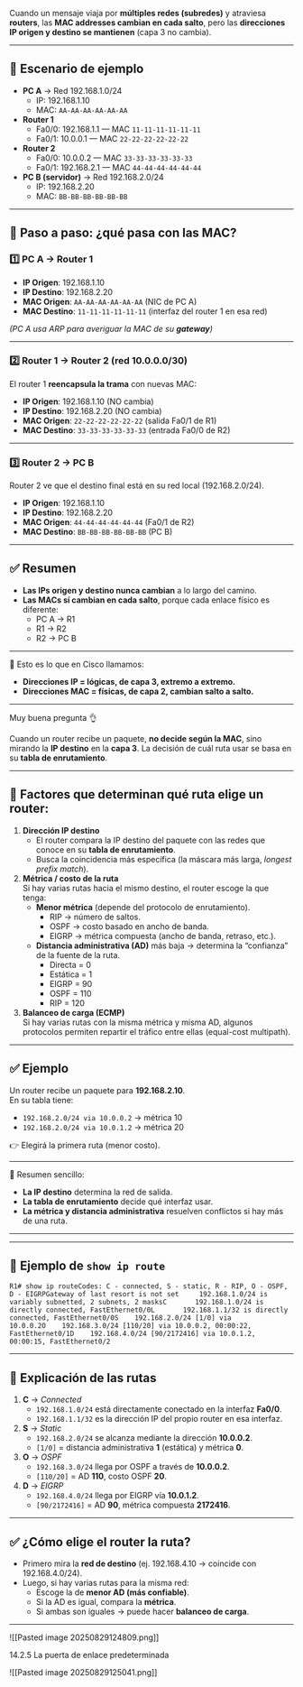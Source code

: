 
Cuando un mensaje viaja por **múltiples redes (subredes)** y atraviesa **routers**, las **MAC addresses cambian en cada salto**, pero las **direcciones IP origen y destino se mantienen** (capa 3 no cambia).

---

## 🔎 Escenario de ejemplo

- **PC A** → Red 192.168.1.0/24
    - IP: 192.168.1.10
    - MAC: `AA-AA-AA-AA-AA-AA`
- **Router 1**
    - Fa0/0: 192.168.1.1 — MAC `11-11-11-11-11-11`
    - Fa0/1: 10.0.0.1 — MAC `22-22-22-22-22-22`
- **Router 2**
    - Fa0/0: 10.0.0.2 — MAC `33-33-33-33-33-33`
    - Fa0/1: 192.168.2.1 — MAC `44-44-44-44-44-44`
- **PC B (servidor)** → Red 192.168.2.0/24
    - IP: 192.168.2.20
    - MAC: `BB-BB-BB-BB-BB-BB`

---

## 📡 Paso a paso: ¿qué pasa con las MAC?

### 1️⃣ PC A → Router 1

- **IP Origen**: 192.168.1.10
- **IP Destino**: 192.168.2.20
- **MAC Origen**: `AA-AA-AA-AA-AA-AA` (NIC de PC A)
- **MAC Destino**: `11-11-11-11-11-11` (interfaz del router 1 en esa red)

_(PC A usa ARP para averiguar la MAC de su **gateway**)_

---

### 2️⃣ Router 1 → Router 2 (red 10.0.0.0/30)

El router 1 **reencapsula la trama** con nuevas MAC:

- **IP Origen**: 192.168.1.10 (NO cambia)
- **IP Destino**: 192.168.2.20 (NO cambia)
- **MAC Origen**: `22-22-22-22-22-22` (salida Fa0/1 de R1)
- **MAC Destino**: `33-33-33-33-33-33` (entrada Fa0/0 de R2)

---

### 3️⃣ Router 2 → PC B

Router 2 ve que el destino final está en su red local (192.168.2.0/24).

- **IP Origen**: 192.168.1.10
- **IP Destino**: 192.168.2.20
- **MAC Origen**: `44-44-44-44-44-44` (Fa0/1 de R2)
- **MAC Destino**: `BB-BB-BB-BB-BB-BB` (PC B)

---

## ✅ Resumen

- **Las IPs origen y destino nunca cambian** a lo largo del camino.
- **Las MACs sí cambian en cada salto**, porque cada enlace físico es diferente:
    - PC A → R1
    - R1 → R2
    - R2 → PC B

---

📌 Esto es lo que en Cisco llamamos:

- **Direcciones IP = lógicas, de capa 3, extremo a extremo.**
- **Direcciones MAC = físicas, de capa 2, cambian salto a salto.**

---

Muy buena pregunta 👌

Cuando un router recibe un paquete, **no decide según la MAC**, sino mirando la **IP destino** en la **capa 3**. La decisión de cuál ruta usar se basa en su **tabla de enrutamiento**.

---

## 🔎 Factores que determinan qué ruta elige un router:

1. **Dirección IP destino**
    - El router compara la IP destino del paquete con las redes que conoce en su **tabla de enrutamiento**.
    - Busca la coincidencia más específica (la máscara más larga, _longest prefix match_).
2. **Métrica / costo de la ruta**  
    Si hay varias rutas hacia el mismo destino, el router escoge la que tenga:
    - **Menor métrica** (depende del protocolo de enrutamiento).
        - RIP → número de saltos.
        - OSPF → costo basado en ancho de banda.
        - EIGRP → métrica compuesta (ancho de banda, retraso, etc.).
    - **Distancia administrativa (AD)** más baja → determina la “confianza” de la fuente de la ruta.
        - Directa = 0
        - Estática = 1
        - EIGRP = 90
        - OSPF = 110
        - RIP = 120
3. **Balanceo de carga (ECMP)**  
    Si hay varias rutas con la misma métrica y misma AD, algunos protocolos permiten repartir el tráfico entre ellas (equal-cost multipath).

---

## ✅ Ejemplo

Un router recibe un paquete para **192.168.2.10**.  
En su tabla tiene:

- `192.168.2.0/24 via 10.0.0.2` → métrica 10
- `192.168.2.0/24 via 10.0.1.2` → métrica 20

👉 Elegirá la primera ruta (menor costo).

---

📌 Resumen sencillo:

- **La IP destino** determina la red de salida.
- **La tabla de enrutamiento** decide qué interfaz usar.
- **La métrica y distancia administrativa** resuelven conflictos si hay más de una ruta.

---
---

## 📜 Ejemplo de `show ip route`

```
R1# show ip routeCodes: C - connected, S - static, R - RIP, O - OSPF, D - EIGRPGateway of last resort is not set     192.168.1.0/24 is variably subnetted, 2 subnets, 2 masksC       192.168.1.0/24 is directly connected, FastEthernet0/0L       192.168.1.1/32 is directly connected, FastEthernet0/0S    192.168.2.0/24 [1/0] via 10.0.0.2O    192.168.3.0/24 [110/20] via 10.0.0.2, 00:00:22, FastEthernet0/1D    192.168.4.0/24 [90/2172416] via 10.0.1.2, 00:00:15, FastEthernet0/2
```

---

## 🔎 Explicación de las rutas

1. **C** → _Connected_
    - `192.168.1.0/24` está directamente conectado en la interfaz **Fa0/0**.
    - `192.168.1.1/32` es la dirección IP del propio router en esa interfaz.
2. **S** → _Static_
    - `192.168.2.0/24` se alcanza mediante la dirección **10.0.0.2**.
    - `[1/0]` = distancia administrativa **1** (estática) y métrica **0**.
3. **O** → _OSPF_
    - `192.168.3.0/24` llega por OSPF a través de **10.0.0.2**.
    - `[110/20]` = AD **110**, costo OSPF **20**.
4. **D** → _EIGRP_
    - `192.168.4.0/24` llega por EIGRP vía **10.0.1.2**.
    - `[90/2172416]` = AD **90**, métrica compuesta **2172416**.

---

## ✅ ¿Cómo elige el router la ruta?

- Primero mira la **red de destino** (ej. 192.168.4.10 → coincide con 192.168.4.0/24).
- Luego, si hay varias rutas para la misma red:
    - Escoge la de **menor AD (más confiable)**.
    - Si la AD es igual, compara la **métrica**.
    - Si ambas son iguales → puede hacer **balanceo de carga**.

---
![[Pasted image 20250829124809.png]]


14.2.5 La puerta de enlace predeterminada

![[Pasted image 20250829125041.png]]

